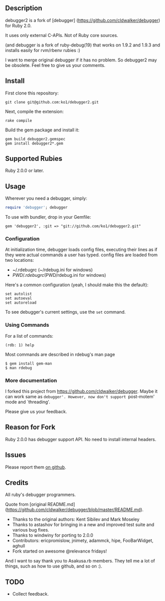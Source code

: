 ## Description

debugger2 is a fork of [debugger] (https://github.com/cldwalker/debugger) for Ruby 2.0.

It uses only external C-APIs. Not of Ruby core sources.

(and debugger is a fork of ruby-debug(19) that works on 1.9.2 and 1.9.3 and installs easily for rvm/rbenv rubies :)

I want to merge original debugger if it has no problem. So debugger2 may be obsolete. Feel free to give us your comments.

## Install

First clone this repository:

```shell
git clone git@github.com:ko1/debugger2.git
```

Next, compile the extension:

```shell
rake compile
```

Build the gem package and install it:

```shell
gem build debugger2.gemspec
gem install debugger2*.gem
```

## Supported Rubies

Ruby 2.0.0 or later.

## Usage

Wherever you need a debugger, simply:

```ruby
require 'debugger'; debugger
```

To use with bundler, drop in your Gemfile:

    gem 'debugger2', :git => "git://github.com/ko1/debugger2.git"

### Configuration

At initialization time, debugger loads config files, executing their lines
as if they were actual commands a user has typed. config files are loaded
from two locations:

* ~/.rdebugrc (~/rdebug.ini for windows)
* $PWD/.rdebugrc ($PWD/rdebug.ini for windows)

Here's a common configuration (yeah, I should make this the default):

    set autolist
    set autoeval
    set autoreload

To see debugger's current settings, use the `set` command.

### Using Commands

For a list of commands:

    (rdb: 1) help

Most commands are described in rdebug's man page

    $ gem install gem-man
    $ man rdebug

### More documentation

I forked this project from <https://github.com/cldwalker/debugger>.
Maybe it can work same as `debugger'.
However, now don't support `post-motem' mode and `threading'.

Please give us your feedback.

## Reason for Fork

Ruby 2.0.0 has debugger support API. No need to install internal headers.

## Issues
Please report them [on github](http://github.com/ko1/debugger2/issues).

## Credits

All ruby's debugger programmers.

Quote from [original README.md] (https://github.com/cldwalker/debugger/blob/master/README.md).

* Thanks to the original authors: Kent Sibilev and Mark Moseley
* Thanks to astashov for bringing in a new and improved test suite and various bug fixes.
* Thanks to windwiny for porting to 2.0.0
* Contributors: ericpromislow, jnimety, adammck, hipe, FooBarWidget, aghull
* Fork started on awesome @relevance fridays!

And I want to say thank you to Asakusa.rb members. They tell me a lot of things, such as how to use github, and so on :).

## TODO

* Collect feedback.


